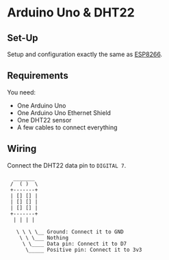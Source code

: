 # Arduino Uno & DHT22

## Set-Up

Setup and configuration exactly the same as [ESP8266](../README.md).

## Requirements

You need:

* One Arduino Uno
* One Arduino Uno Ethernet Shield 
* One DHT22 sensor
* A few cables to connect everything

## Wiring

Connect the DHT22 data pin to `DIGITAL 7`.

```
  _______
 /  ( )  \
 +-------+
 | [] [] |
 | [] [] |
 | [] [] |
 +-------+
  | | | |
  
   \ \ \ \__ Ground: Connect it to GND
    \ \ \___ Nothing
     \ \____ Data pin: Connect it to D7
      \_____ Positive pin: Connect it to 3v3
```